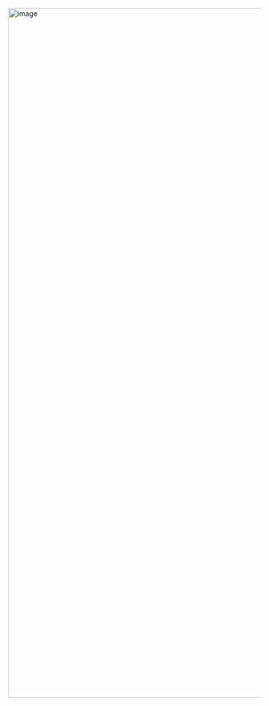 <img width="1378" alt="image" src="https://user-images.githubusercontent.com/75938791/234777724-1f3d52d4-2e10-4b70-b2ae-35fdcd17ceff.png">
